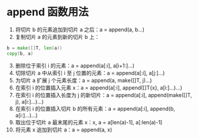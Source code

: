 
# append 函数用法


1. 将切片 b 的元素追加到切片 a 之后：a = append(a, b...)
2. 复制切片 a 的元素到新的切片 b 上：
```go
b = make([]T, len(a))
copy(b, a)
```
3. 删除位于索引 i 的元素：a = append(a[:i], a[i+1:]...)
4. 切除切片 a 中从索引 i 至 j 位置的元素：a = append(a[:i], a[j:]...)
5. 为切片 a 扩展 j 个元素长度：a = append(a, make([]T, j)...)
6. 在索引 i 的位置插入元素 x：a = append(a[:i], append([]T{x}, a[i:]...)...)
7. 在索引 i 的位置插入长度为 j 的新切片：a = append(a[:i], append(make([]T, j), a[i:]...)...)
8. 在索引 i 的位置插入切片 b 的所有元素：a = append(a[:i], append(b, a[i:]...)...)
9. 取出位于切片 a 最末尾的元素 x：x, a = a[len(a)-1], a[:len(a)-1]
10. 将元素 x 追加到切片 a：a = append(a, x)

